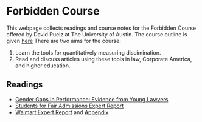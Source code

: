 # Forbidden Course
This webpage collects readings and course notes for the Forbidden Course offered by David Puelz at The University of Austin.  The course outline is given [here](course_outline.pdf)  There are two aims for the course:

1. Learn the tools for quantitatively measuring discimination.
2. Read and discuss articles using these tools in law, Corporate America, and higher education.


## Readings

- [Gender Gaps in Performance: Evidence from Young Lawyers](readings/gendergap_lawyers.pdf)
- [Students for Fair Admissions Expert Report](readings/SFAA.pdf)
- [Walmart Expert Report](readings/walmart.pdf) and [Appendix](readings/walmart_appendix.pdf)

